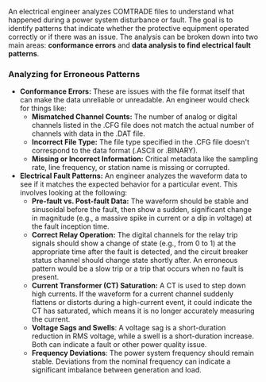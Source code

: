 An electrical engineer analyzes COMTRADE files to understand what happened during a power system disturbance or fault. The goal is to identify patterns that indicate whether the protective equipment operated correctly or if there was an issue. The analysis can be broken down into two main areas: **conformance errors** and **data analysis to find electrical fault patterns**.

### Analyzing for Erroneous Patterns

  * **Conformance Errors:** These are issues with the file format itself that can make the data unreliable or unreadable. An engineer would check for things like:
      * **Mismatched Channel Counts:** The number of analog or digital channels listed in the .CFG file does not match the actual number of channels with data in the .DAT file.
      * **Incorrect File Type:** The file type specified in the .CFG file doesn't correspond to the data format (.ASCII or .BINARY).
      * **Missing or Incorrect Information:** Critical metadata like the sampling rate, line frequency, or station name is missing or corrupted.
  * **Electrical Fault Patterns:** An engineer analyzes the waveform data to see if it matches the expected behavior for a particular event. This involves looking at the following:
      * **Pre-fault vs. Post-fault Data:** The waveform should be stable and sinusoidal before the fault, then show a sudden, significant change in magnitude (e.g., a massive spike in current or a dip in voltage) at the fault inception time.
      * **Correct Relay Operation:** The digital channels for the relay trip signals should show a change of state (e.g., from 0 to 1) at the appropriate time after the fault is detected, and the circuit breaker status channel should change state shortly after. An erroneous pattern would be a slow trip or a trip that occurs when no fault is present.
      * **Current Transformer (CT) Saturation:** A CT is used to step down high currents. If the waveform for a current channel suddenly flattens or distorts during a high-current event, it could indicate the CT has saturated, which means it is no longer accurately measuring the current.
      * **Voltage Sags and Swells**: A voltage sag is a short-duration reduction in RMS voltage, while a swell is a short-duration increase. Both can indicate a fault or other power quality issue.
      * **Frequency Deviations**: The power system frequency should remain stable. Deviations from the nominal frequency can indicate a significant imbalance between generation and load.
